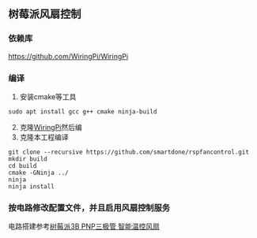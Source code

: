 ## 树莓派风扇控制

### 依赖库

https://github.com/WiringPi/WiringPi

### 编译

1. 安装cmake等工具
```
sudo apt install gcc g++ cmake ninja-build
```
2. 克隆[WiringPi](https://github.com/WiringPi/WiringPi)然后编
3. 克隆本工程编译

```shell
git clone --recursive https://github.com/smartdone/rspfancontrol.git
mkdir build
cd build
cmake -GNinja ../
ninja
ninja install
```

### 按电路修改配置文件，并且启用风扇控制服务

电路搭建参考[树莓派3B PNP三极管 智能温控风扇](https://yuerblog.cc/2018/10/31/raspberry3b-pi-pnp-smart-cooling-fan/)


